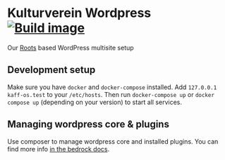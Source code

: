 # Kulturverein Wordpress [![Build image](https://github.com/freiraumpetersburg/wordpress/actions/workflows/build.yml/badge.svg)](https://github.com/freiraumpetersburg/wordpress/actions/workflows/build.yml)

Our [Roots](https://roots.io) based WordPress multisite setup

## Development setup

Make sure you have `docker` and `docker-compose` installed. Add `127.0.0.1 kaff-os.test` to your `/etc/hosts`. Then run `docker-compose up` or `docker compose up` (depending on your version) to start all services.

## Managing wordpress core & plugins

Use composer to manage wordpress core and installed plugins. You can find more info [in the bedrock docs](https://roots.io/bedrock/docs/composer/).
